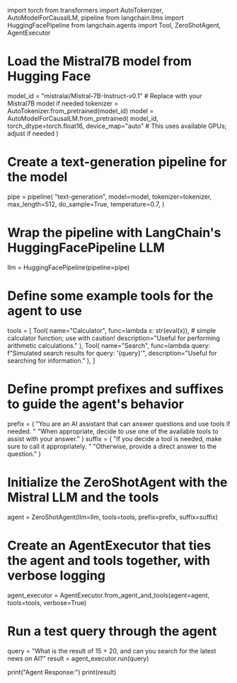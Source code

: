 import torch
from transformers import AutoTokenizer, AutoModelForCausalLM, pipeline
from langchain.llms import HuggingFacePipeline
from langchain.agents import Tool, ZeroShotAgent, AgentExecutor

# Load the Mistral7B model from Hugging Face
model_id = "mistralai/Mistral-7B-Instruct-v0.1"  # Replace with your Mistral7B model if needed
tokenizer = AutoTokenizer.from_pretrained(model_id)
model = AutoModelForCausalLM.from_pretrained(
    model_id,
    torch_dtype=torch.float16,
    device_map="auto"  # This uses available GPUs; adjust if needed
)

# Create a text-generation pipeline for the model
pipe = pipeline(
    "text-generation",
    model=model,
    tokenizer=tokenizer,
    max_length=512,
    do_sample=True,
    temperature=0.7,
)

# Wrap the pipeline with LangChain's HuggingFacePipeline LLM
llm = HuggingFacePipeline(pipeline=pipe)

# Define some example tools for the agent to use
tools = [
    Tool(
        name="Calculator",
        func=lambda x: str(eval(x)),  # simple calculator function; use with caution!
        description="Useful for performing arithmetic calculations."
    ),
    Tool(
        name="Search",
        func=lambda query: f"Simulated search results for query: '{query}'",
        description="Useful for searching for information."
    ),
]

# Define prompt prefixes and suffixes to guide the agent's behavior
prefix = (
    "You are an AI assistant that can answer questions and use tools if needed. "
    "When appropriate, decide to use one of the available tools to assist with your answer."
)
suffix = (
    "If you decide a tool is needed, make sure to call it appropriately. "
    "Otherwise, provide a direct answer to the question."
)

# Initialize the ZeroShotAgent with the Mistral LLM and the tools
agent = ZeroShotAgent(llm=llm, tools=tools, prefix=prefix, suffix=suffix)

# Create an AgentExecutor that ties the agent and tools together, with verbose logging
agent_executor = AgentExecutor.from_agent_and_tools(agent=agent, tools=tools, verbose=True)

# Run a test query through the agent
query = "What is the result of 15 + 20, and can you search for the latest news on AI?"
result = agent_executor.run(query)

print("Agent Response:")
print(result)
